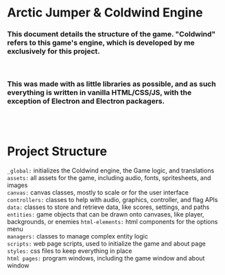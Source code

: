 # Arctic Jumper & Coldwind Engine

### This document details the structure of the game. "Coldwind" refers to this game's engine, which is developed by me exclusively for this project. 
<br />

### This was made with as little libraries as possible, and as such everything is written in vanilla HTML/CSS/JS, with the exception of Electron and Electron packagers.
<br />
<br />

# Project Structure

`_global:` initializes the Coldwind engine, the Game logic, and translations
<br />
`assets:` all assets for the game, including audio, fonts, spritesheets, and images
<br />
`canvas:` canvas classes, mostly to scale or for the user interface
<br />
`controllers:` classes to help with audio, graphics, controller, and flag APIs
<br />
`data:` classes to store and retrieve data, like scores, settings, and paths
<br />
`entities:` game objects that can be drawn onto canvases, like player, backgrounds, or enemies
`html-elements:` html components for the options menu
<br />
`managers:` classes to manage complex entity logic
<br />
`scripts:` web page scripts, used to initialize the game and about page
<br />
`styles:` css files to keep everything in place
<br />
`html pages:` program windows, including the game window and about window
